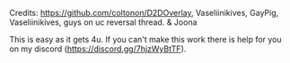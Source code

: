Credits: https://github.com/coltonon/D2DOverlay, Vaseliinikives, GayPig, Vaseliinikives, guys on uc reversal thread.  & Joona

This is easy as it gets 4u.
If you can't make this work there is help for you on my discord (https://discord.gg/7hjzWyBtTF).
